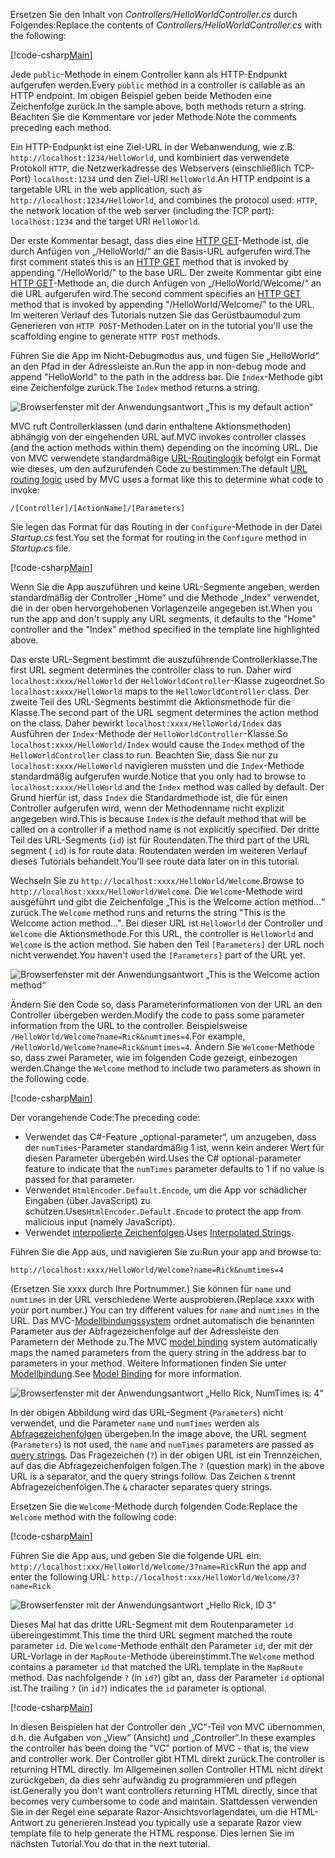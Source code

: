 <span data-ttu-id="be62d-101">Ersetzen Sie den Inhalt von *Controllers/HelloWorldController.cs* durch Folgendes:</span><span class="sxs-lookup"><span data-stu-id="be62d-101">Replace the contents of *Controllers/HelloWorldController.cs* with the following:</span></span>

[!code-csharp[Main](../../tutorials/first-mvc-app/start-mvc/sample/MvcMovie/Controllers/HelloWorldController.cs?name=snippet_1)]

<span data-ttu-id="be62d-102">Jede `public`-Methode in einem Controller kann als HTTP-Endpunkt aufgerufen werden.</span><span class="sxs-lookup"><span data-stu-id="be62d-102">Every `public` method in a controller is callable as an HTTP endpoint.</span></span> <span data-ttu-id="be62d-103">Im obigen Beispiel geben beide Methoden eine Zeichenfolge zurück.</span><span class="sxs-lookup"><span data-stu-id="be62d-103">In the sample above, both methods return a string.</span></span>  <span data-ttu-id="be62d-104">Beachten Sie die Kommentare vor jeder Methode.</span><span class="sxs-lookup"><span data-stu-id="be62d-104">Note the comments preceding each method.</span></span>

<span data-ttu-id="be62d-105">Ein HTTP-Endpunkt ist eine Ziel-URL in der Webanwendung, wie z.B. `http://localhost:1234/HelloWorld`, und kombiniert das verwendete Protokoll `HTTP`, die Netzwerkadresse des Webservers (einschließlich TCP-Port) `localhost:1234` und den Ziel-URI `HelloWorld`.</span><span class="sxs-lookup"><span data-stu-id="be62d-105">An HTTP endpoint is a targetable URL in the web application, such as `http://localhost:1234/HelloWorld`, and combines the protocol used: `HTTP`, the network location of the web server (including the TCP port): `localhost:1234` and the target URI `HelloWorld`.</span></span>

<span data-ttu-id="be62d-106">Der erste Kommentar besagt, dass dies eine [HTTP GET](https://www.w3schools.com/tags/ref_httpmethods.asp)-Methode ist, die durch Anfügen von „/HelloWorld/“ an die Basis-URL aufgerufen wird.</span><span class="sxs-lookup"><span data-stu-id="be62d-106">The first comment states this is an [HTTP GET](https://www.w3schools.com/tags/ref_httpmethods.asp) method that is invoked by appending "/HelloWorld/" to the base URL.</span></span> <span data-ttu-id="be62d-107">Der zweite Kommentar gibt eine [HTTP GET](http://www.w3.org/Protocols/rfc2616/rfc2616-sec9.html)-Methode an, die durch Anfügen von „/HelloWorld/Welcome/“ an die URL aufgerufen wird.</span><span class="sxs-lookup"><span data-stu-id="be62d-107">The second comment specifies an [HTTP GET](http://www.w3.org/Protocols/rfc2616/rfc2616-sec9.html) method that is invoked by appending "/HelloWorld/Welcome/" to the URL.</span></span> <span data-ttu-id="be62d-108">Im weiteren Verlauf des Tutorials nutzen Sie das Gerüstbaumodul zum Generieren von `HTTP POST`-Methoden.</span><span class="sxs-lookup"><span data-stu-id="be62d-108">Later on in the tutorial you'll use the scaffolding engine to generate `HTTP POST` methods.</span></span>

<span data-ttu-id="be62d-109">Führen Sie die App im Nicht-Debugmodus aus, und fügen Sie „HelloWorld“ an den Pfad in der Adressleiste an.</span><span class="sxs-lookup"><span data-stu-id="be62d-109">Run the app in non-debug mode and append "HelloWorld" to the path in the address bar.</span></span> <span data-ttu-id="be62d-110">Die `Index`-Methode gibt eine Zeichenfolge zurück.</span><span class="sxs-lookup"><span data-stu-id="be62d-110">The `Index` method returns a string.</span></span>

![Browserfenster mit der Anwendungsantwort „This is my default action“](../../tutorials/first-mvc-app/adding-controller/_static/hell1.png)

<span data-ttu-id="be62d-112">MVC ruft Controllerklassen (und darin enthaltene Aktionsmethoden) abhängig von der eingehenden URL auf.</span><span class="sxs-lookup"><span data-stu-id="be62d-112">MVC invokes controller classes (and the action methods within them) depending on the incoming URL.</span></span> <span data-ttu-id="be62d-113">Die von MVC verwendete standardmäßige [URL-Routinglogik](../../mvc/controllers/routing.md) befolgt ein Format wie dieses, um den aufzurufenden Code zu bestimmen:</span><span class="sxs-lookup"><span data-stu-id="be62d-113">The default [URL routing logic](../../mvc/controllers/routing.md) used by MVC uses a format like this to determine what code to invoke:</span></span>

`/[Controller]/[ActionName]/[Parameters]`

<span data-ttu-id="be62d-114">Sie legen das Format für das Routing in der `Configure`-Methode in der Datei *Startup.cs* fest.</span><span class="sxs-lookup"><span data-stu-id="be62d-114">You set the format for routing in the `Configure` method in *Startup.cs* file.</span></span>

[!code-csharp[Main](../../tutorials/first-mvc-app/start-mvc/sample/MvcMovie/Startup.cs?name=snippet_1&highlight=5)]

<span data-ttu-id="be62d-115">Wenn Sie die App auszuführen und keine URL-Segmente angeben, werden standardmäßig der Controller „Home“ und die Methode „Index“ verwendet, die in der oben hervorgehobenen Vorlagenzeile angegeben ist.</span><span class="sxs-lookup"><span data-stu-id="be62d-115">When you run the app and don't supply any URL segments, it defaults to the "Home" controller and the "Index" method specified in the template line highlighted above.</span></span>

<span data-ttu-id="be62d-116">Das erste URL-Segment bestimmt die auszuführende Controllerklasse.</span><span class="sxs-lookup"><span data-stu-id="be62d-116">The first URL segment determines the controller class to run.</span></span> <span data-ttu-id="be62d-117">Daher wird `localhost:xxxx/HelloWorld` der `HelloWorldController`-Klasse zugeordnet.</span><span class="sxs-lookup"><span data-stu-id="be62d-117">So `localhost:xxxx/HelloWorld` maps to the `HelloWorldController` class.</span></span> <span data-ttu-id="be62d-118">Der zweite Teil des URL-Segments bestimmt die Aktionsmethode für die Klasse.</span><span class="sxs-lookup"><span data-stu-id="be62d-118">The second part of the URL segment determines the action method on the class.</span></span> <span data-ttu-id="be62d-119">Daher bewirkt `localhost:xxxx/HelloWorld/Index` das Ausführen der `Index`-Methode der `HelloWorldController`-Klasse.</span><span class="sxs-lookup"><span data-stu-id="be62d-119">So `localhost:xxxx/HelloWorld/Index` would cause the `Index` method of the `HelloWorldController` class to run.</span></span> <span data-ttu-id="be62d-120">Beachten Sie, dass Sie nur zu `localhost:xxxx/HelloWorld` navigieren mussten und die `Index`-Methode standardmäßig aufgerufen wurde.</span><span class="sxs-lookup"><span data-stu-id="be62d-120">Notice that you only had to browse to `localhost:xxxx/HelloWorld` and the `Index` method was called by default.</span></span> <span data-ttu-id="be62d-121">Der Grund hierfür ist, dass `Index` die Standardmethode ist, die für einen Controller aufgerufen wird, wenn der Methodenname nicht explizit angegeben wird.</span><span class="sxs-lookup"><span data-stu-id="be62d-121">This is because `Index` is the default method that will be called on a controller if a method name is not explicitly specified.</span></span> <span data-ttu-id="be62d-122">Der dritte Teil des URL-Segments (`id`) ist für Routendaten.</span><span class="sxs-lookup"><span data-stu-id="be62d-122">The third part of the URL segment ( `id`) is for route data.</span></span> <span data-ttu-id="be62d-123">Routendaten werden im weiteren Verlauf dieses Tutorials behandelt.</span><span class="sxs-lookup"><span data-stu-id="be62d-123">You'll see route data later on in this tutorial.</span></span>

<span data-ttu-id="be62d-124">Wechseln Sie zu `http://localhost:xxxx/HelloWorld/Welcome`.</span><span class="sxs-lookup"><span data-stu-id="be62d-124">Browse to `http://localhost:xxxx/HelloWorld/Welcome`.</span></span> <span data-ttu-id="be62d-125">Die `Welcome`-Methode wird ausgeführt und gibt die Zeichenfolge „This is the Welcome action method...“ zurück.</span><span class="sxs-lookup"><span data-stu-id="be62d-125">The `Welcome` method runs and returns the string "This is the Welcome action method...".</span></span> <span data-ttu-id="be62d-126">Bei dieser URL ist `HelloWorld` der Controller und `Welcome` die Aktionsmethode.</span><span class="sxs-lookup"><span data-stu-id="be62d-126">For this URL, the controller is `HelloWorld` and `Welcome` is the action method.</span></span> <span data-ttu-id="be62d-127">Sie haben den Teil `[Parameters]` der URL noch nicht verwendet.</span><span class="sxs-lookup"><span data-stu-id="be62d-127">You haven't used the `[Parameters]` part of the URL yet.</span></span>

![Browserfenster mit der Anwendungsantwort „This is the Welcome action method“](../../tutorials/first-mvc-app/adding-controller/_static/welcome.png)

<span data-ttu-id="be62d-129">Ändern Sie den Code so, dass Parameterinformationen von der URL an den Controller übergeben werden.</span><span class="sxs-lookup"><span data-stu-id="be62d-129">Modify the code to pass some parameter information from the URL to the controller.</span></span> <span data-ttu-id="be62d-130">Beispielsweise `/HelloWorld/Welcome?name=Rick&numtimes=4`.</span><span class="sxs-lookup"><span data-stu-id="be62d-130">For example, `/HelloWorld/Welcome?name=Rick&numtimes=4`.</span></span> <span data-ttu-id="be62d-131">Ändern Sie `Welcome`-Methode so, dass zwei Parameter, wie im folgenden Code gezeigt, einbezogen werden.</span><span class="sxs-lookup"><span data-stu-id="be62d-131">Change the `Welcome` method to include two parameters as shown in the following code.</span></span> 

[!code-csharp[Main](../../tutorials/first-mvc-app/start-mvc/sample/MvcMovie/Controllers/HelloWorldController.cs?name=snippet_2)]

<span data-ttu-id="be62d-132">Der vorangehende Code:</span><span class="sxs-lookup"><span data-stu-id="be62d-132">The preceding code:</span></span>

* <span data-ttu-id="be62d-133">Verwendet das C#-Feature „optional-parameter“, um anzugeben, dass der `numTimes`-Parameter standardmäßig 1 ist, wenn kein anderer Wert für diesen Parameter übergeben wird.</span><span class="sxs-lookup"><span data-stu-id="be62d-133">Uses the C# optional-parameter feature to indicate that the `numTimes` parameter defaults to 1 if no value is passed for that parameter.</span></span>
* <span data-ttu-id="be62d-134">Verwendet `HtmlEncoder.Default.Encode`, um die App vor schädlicher Eingaben (über JavaScript) zu schützen.</span><span class="sxs-lookup"><span data-stu-id="be62d-134">Uses`HtmlEncoder.Default.Encode` to protect the app from malicious input (namely JavaScript).</span></span> 
* <span data-ttu-id="be62d-135">Verwendet [interpolierte Zeichenfolgen](https://docs.microsoft.com/dotnet/articles/csharp/language-reference/keywords/interpolated-strings).</span><span class="sxs-lookup"><span data-stu-id="be62d-135">Uses [Interpolated Strings](https://docs.microsoft.com/dotnet/articles/csharp/language-reference/keywords/interpolated-strings).</span></span>

<span data-ttu-id="be62d-136">Führen Sie die App aus, und navigieren Sie zu:</span><span class="sxs-lookup"><span data-stu-id="be62d-136">Run your app and browse to:</span></span>

   `http://localhost:xxxx/HelloWorld/Welcome?name=Rick&numtimes=4`

<span data-ttu-id="be62d-137">(Ersetzen Sie xxxx durch Ihre Portnummer.) Sie können für `name` und `numtimes` in der URL verschiedene Werte ausprobieren.</span><span class="sxs-lookup"><span data-stu-id="be62d-137">(Replace xxxx with your port number.) You can try different values for `name` and `numtimes` in  the URL.</span></span> <span data-ttu-id="be62d-138">Das MVC-[Modellbindungssystem](../../mvc/models/model-binding.md) ordnet automatisch die benannten Parameter aus der Abfragezeichenfolge auf der Adressleiste den Parametern der Methode zu.</span><span class="sxs-lookup"><span data-stu-id="be62d-138">The MVC [model binding](../../mvc/models/model-binding.md) system automatically maps the named parameters from  the query string in the address bar to parameters in your method.</span></span> <span data-ttu-id="be62d-139">Weitere Informationen finden Sie unter [Modellbindung](../../mvc/models/model-binding.md).</span><span class="sxs-lookup"><span data-stu-id="be62d-139">See [Model Binding](../../mvc/models/model-binding.md) for more information.</span></span>

![Browserfenster mit der Anwendungsantwort „Hello Rick, NumTimes is: 4“](../../tutorials/first-mvc-app/adding-controller/_static/rick4.png)

<span data-ttu-id="be62d-141">In der obigen Abbildung wird das URL-Segment (`Parameters`) nicht verwendet, und die Parameter `name` und `numTimes` werden als [Abfragezeichenfolgen](https://wikipedia.org/wiki/Query_string) übergeben.</span><span class="sxs-lookup"><span data-stu-id="be62d-141">In the image above, the URL segment (`Parameters`) is not used, the `name` and `numTimes` parameters are passed as [query strings](https://wikipedia.org/wiki/Query_string).</span></span> <span data-ttu-id="be62d-142">Das Fragezeichen (`?`) in der obigen URL ist ein Trennzeichen, auf das die Abfragezeichenfolgen folgen.</span><span class="sxs-lookup"><span data-stu-id="be62d-142">The `?` (question mark) in the above URL is a separator, and the query strings follow.</span></span> <span data-ttu-id="be62d-143">Das Zeichen `&` trennt Abfragezeichenfolgen.</span><span class="sxs-lookup"><span data-stu-id="be62d-143">The `&` character separates query strings.</span></span>

<span data-ttu-id="be62d-144">Ersetzen Sie die `Welcome`-Methode durch folgenden Code:</span><span class="sxs-lookup"><span data-stu-id="be62d-144">Replace the `Welcome` method with the following code:</span></span>

[!code-csharp[Main](../../tutorials/first-mvc-app/start-mvc/sample/MvcMovie/Controllers/HelloWorldController.cs?name=snippet_3)]

<span data-ttu-id="be62d-145">Führen Sie die App aus, und geben Sie die folgende URL ein: `http://localhost:xxx/HelloWorld/Welcome/3?name=Rick`</span><span class="sxs-lookup"><span data-stu-id="be62d-145">Run the app and enter the following URL:  `http://localhost:xxx/HelloWorld/Welcome/3?name=Rick`</span></span>

![Browserfenster mit der Anwendungsantwort „Hello Rick, ID 3“](../../tutorials/first-mvc-app/adding-controller/_static/rick_routedata.png)

<span data-ttu-id="be62d-147">Dieses Mal hat das dritte URL-Segment mit dem Routenparameter `id` übereingestimmt.</span><span class="sxs-lookup"><span data-stu-id="be62d-147">This time the third URL segment  matched the route parameter `id`.</span></span> <span data-ttu-id="be62d-148">Die `Welcome`-Methode enthält den Parameter `id`, der mit der URL-Vorlage in der `MapRoute`-Methode übereinstimmt.</span><span class="sxs-lookup"><span data-stu-id="be62d-148">The `Welcome`  method contains a parameter  `id` that matched the URL template in the `MapRoute` method.</span></span> <span data-ttu-id="be62d-149">Das nachfolgende `?` (in `id?`) gibt an, dass der Parameter `id` optional ist.</span><span class="sxs-lookup"><span data-stu-id="be62d-149">The trailing `?`  (in `id?`) indicates the `id` parameter is optional.</span></span>

[!code-csharp[Main](../../tutorials/first-mvc-app/start-mvc/sample/MvcMovie/Startup.cs?name=snippet_1&highlight=5)]

<span data-ttu-id="be62d-150">In diesen Beispielen hat der Controller den „VC“-Teil von MVC übernommen, d.h. die Aufgaben von „View“ (Ansicht) und „Controller“.</span><span class="sxs-lookup"><span data-stu-id="be62d-150">In these examples the controller has been doing the "VC" portion  of MVC - that is, the view and controller work.</span></span> <span data-ttu-id="be62d-151">Der Controller gibt HTML direkt zurück.</span><span class="sxs-lookup"><span data-stu-id="be62d-151">The controller is returning HTML  directly.</span></span> <span data-ttu-id="be62d-152">Im Allgemeinen sollen Controller HTML nicht direkt zurückgeben, da dies sehr aufwändig zu programmieren und pflegen ist.</span><span class="sxs-lookup"><span data-stu-id="be62d-152">Generally you don't want controllers returning HTML directly, since  that becomes very cumbersome to code and maintain.</span></span> <span data-ttu-id="be62d-153">Stattdessen verwenden Sie in der Regel eine separate Razor-Ansichtsvorlagendatei, um die HTML-Antwort zu generieren.</span><span class="sxs-lookup"><span data-stu-id="be62d-153">Instead you typically use a separate Razor view template file to help generate the HTML response.</span></span> <span data-ttu-id="be62d-154">Dies lernen Sie im nächsten Tutorial.</span><span class="sxs-lookup"><span data-stu-id="be62d-154">You do that in the next tutorial.</span></span>
